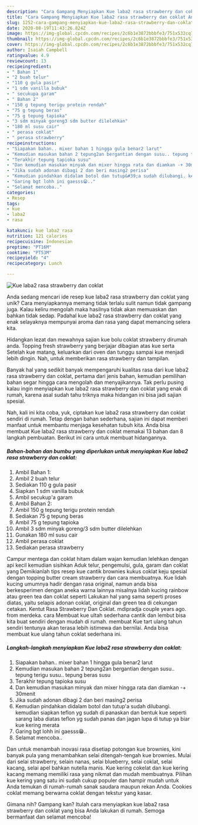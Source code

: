 ```yaml
---
description: "Cara Gampang Menyiapkan Kue laba2 rasa strawberry dan coklat Anti Gagal"
title: "Cara Gampang Menyiapkan Kue laba2 rasa strawberry dan coklat Anti Gagal"
slug: 1252-cara-gampang-menyiapkan-kue-laba2-rasa-strawberry-dan-coklat-anti-gagal
date: 2020-08-19T11:43:26.824Z
image: https://img-global.cpcdn.com/recipes/2c6b1e3872bbbfe3/751x532cq70/kue-laba2-rasa-strawberry-dan-coklat-foto-resep-utama.jpg
thumbnail: https://img-global.cpcdn.com/recipes/2c6b1e3872bbbfe3/751x532cq70/kue-laba2-rasa-strawberry-dan-coklat-foto-resep-utama.jpg
cover: https://img-global.cpcdn.com/recipes/2c6b1e3872bbbfe3/751x532cq70/kue-laba2-rasa-strawberry-dan-coklat-foto-resep-utama.jpg
author: Isaiah Campbell
ratingvalue: 4.9
reviewcount: 13
recipeingredient:
- " Bahan 1"
- "2 buah telur"
- "110 g gula pasir"
- "1 sdm vanilla bubuk"
- " secukupa garam"
- " Bahan 2"
- "150 g tepung terigu protein rendah"
- "75 g tepung beras"
- "75 g tepung tapioka"
- "3 sdm minyak goreng3 sdm butter dilelehkan"
- "180 ml susu cair"
- " perasa coklat"
- " perasa strawberry"
recipeinstructions:
- "Siapakan bahan.. mixer bahan 1 hingga gula benar2 larut"
- "Kemudian masukan bahan 2 tepung2an bergantian dengan susu.. tepung terigu susu.. tepung beras susu"
- "Terakhir tepung tapioka susu"
- "Dan kemudian masukan minyak dan mixer hingga rata dan diamkan -+ 30menit"
- "Jika sudah adonan dibagi 2 dan beri masing2 perisa"
- "Kemudian pindahkan didalam botol dan tutup&#39;a sudah dilubangi. kemudian siapkan teflon yg sudah di panaskan dan bentuk kue seperti sarang laba diatas teflon yg sudah panas dan jagan lupa di tutup ya biar kue kering merata"
- "Garing bgt lohh ini gaesss😁.."
- "Selamat mencoba.."
categories:
- Resep
tags:
- kue
- laba2
- rasa

katakunci: kue laba2 rasa 
nutrition: 121 calories
recipecuisine: Indonesian
preptime: "PT16M"
cooktime: "PT53M"
recipeyield: "4"
recipecategory: Lunch

---
```



![Kue laba2 rasa strawberry dan coklat](https://img-global.cpcdn.com/recipes/2c6b1e3872bbbfe3/751x532cq70/kue-laba2-rasa-strawberry-dan-coklat-foto-resep-utama.jpg)

Anda sedang mencari ide resep kue laba2 rasa strawberry dan coklat yang unik? Cara menyiapkannya memang tidak terlalu sulit namun tidak gampang juga. Kalau keliru mengolah maka hasilnya tidak akan memuaskan dan bahkan tidak sedap. Padahal kue laba2 rasa strawberry dan coklat yang enak selayaknya mempunyai aroma dan rasa yang dapat memancing selera kita.

Hidangkan lezat dan mewahnya sajian kue bolu coklat strawberry dirumah anda. Topping fresh strawberry yang berjajar dibagian atas kue serta Setelah kue matang, keluarkan dari oven dan tunggu sampai kue menjadi lebih dingin. Nah, untuk memberikan rasa strawberry dan tampilan.

Banyak hal yang sedikit banyak mempengaruhi kualitas rasa dari kue laba2 rasa strawberry dan coklat, pertama dari jenis bahan, kemudian pemilihan bahan segar hingga cara mengolah dan menyajikannya. Tak perlu pusing kalau ingin menyiapkan kue laba2 rasa strawberry dan coklat yang enak di rumah, karena asal sudah tahu triknya maka hidangan ini bisa jadi sajian spesial.


Nah, kali ini kita coba, yuk, ciptakan kue laba2 rasa strawberry dan coklat sendiri di rumah. Tetap dengan bahan sederhana, sajian ini dapat memberi manfaat untuk membantu menjaga kesehatan tubuh kita. Anda bisa membuat Kue laba2 rasa strawberry dan coklat memakai 13 bahan dan 8 langkah pembuatan. Berikut ini cara untuk membuat hidangannya.

<!--inarticleads1-->

##### Bahan-bahan dan bumbu yang diperlukan untuk menyiapkan Kue laba2 rasa strawberry dan coklat:

1. Ambil  Bahan 1:
1. Ambil 2 buah telur
1. Sediakan 110 g gula pasir
1. Siapkan 1 sdm vanilla bubuk
1. Ambil  secukup&#39;a garam
1. Ambil  Bahan 2:
1. Ambil 150 g tepung terigu protein rendah
1. Sediakan 75 g tepung beras
1. Ambil 75 g tepung tapioka
1. Ambil 3 sdm minyak goreng/3 sdm butter dilelehkan
1. Gunakan 180 ml susu cair
1. Ambil  perasa coklat
1. Sediakan  perasa strawberry


Campur mentega dan coklat hitam dalam wajan kemudian lelehkan dengan api kecil kemudian sisihkan Aduk telur, pengemulsi, gula, garam dan coklat yang Demikianlah tips resep kue cantik brownies kukus coklat keju spesial dengan topping butter cream strawberry dan cara membuatnya. Kue lidah kucing umumnya hadir dengan rasa original, namun anda bisa berkesperimen dengan aneka warna lainnya misalnya lidah kucing rainbow atau green tea dan coklat seperti Lakukan hal yang sama seperti proses diatas, yaitu selapis adonan coklat, original dan green tea di cekungan cetakan. Kentut Rasa Strawberry Dan Coklat. mdipradja couple years ago. from merdeka. cara Membuat kue ultah sederhana cantik dan lembut bisa kita buat sendiri dengan mudah di rumah. membuat Kue tart ulang tahun sendiri tentunya akan terasa lebih istimewa dan bernilai. Anda bisa membuat kue ulang tahun coklat sederhana ini. 

<!--inarticleads2-->

##### Langkah-langkah menyiapkan Kue laba2 rasa strawberry dan coklat:

1. Siapakan bahan.. mixer bahan 1 hingga gula benar2 larut
1. Kemudian masukan bahan 2 tepung2an bergantian dengan susu.. tepung terigu susu.. tepung beras susu
1. Terakhir tepung tapioka susu
1. Dan kemudian masukan minyak dan mixer hingga rata dan diamkan -+ 30menit
1. Jika sudah adonan dibagi 2 dan beri masing2 perisa
1. Kemudian pindahkan didalam botol dan tutup&#39;a sudah dilubangi. kemudian siapkan teflon yg sudah di panaskan dan bentuk kue seperti sarang laba diatas teflon yg sudah panas dan jagan lupa di tutup ya biar kue kering merata
1. Garing bgt lohh ini gaesss😁..
1. Selamat mencoba..


Dan untuk menambah inovasi rasa disetiap potongan kue brownies, kini banyak pula yang menambahkan selai ditengah-tengah kue brownies. Mulai dari selai strawberry, selain nanas, selai blueberry, selai coklat, selai kacang, selai apel bahkan nutella manis. Kue kering cokelat dan kue kering kacang memang memiliki rasa yang nikmat dan mudah membuatnya. Pilihan kue kering yang satu ini sudah cukup populer dan hampir mudah untuk Anda temukan di rumah-rumah sanak saudara maupun rekan Anda. Cookies coklat memang berwarna coklat dengan tekstur yang kasar. 

Gimana nih? Gampang kan? Itulah cara menyiapkan kue laba2 rasa strawberry dan coklat yang bisa Anda lakukan di rumah. Semoga bermanfaat dan selamat mencoba!
